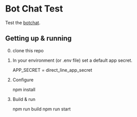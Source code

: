 # Bot Chat Test

Test the [botchat](https://www.github/billba/botchat).

## Getting up & running

0. clone this repo

1. In your environment (or .env file) set a default app secret.  

    APP_SECRET = direct_line_app_secret

2. Configure

    npm install

3. Build & run

    npm run build
    npm run start
